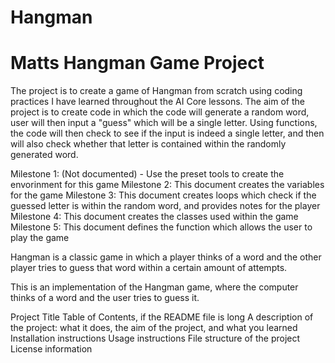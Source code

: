 # Hangman
# Matts Hangman Game Project 

The project is to create a game of Hangman from scratch using coding practices I have learned throughout the AI Core lessons. The aim of the project is to create code in which the code will generate a random word, user will then input a "guess" which will be a single letter. Using functions, the code will then check to see if the input is indeed a single letter, and then will also check whether that letter is contained within the randomly generated word.

Milestone 1: (Not documented) - Use the preset tools to create the envorinment for this game
Milestone 2: This document creates the variables for the game
Milestone 3: This document creates loops which check if the guessed letter is within the random word, and provides notes for the player
Milestone 4: This document creates the classes used within the game
Milestone 5: This document defines the function which allows the user to play the game

Hangman is a classic game in which a player thinks of a word and the other player tries to guess that word within a certain amount of attempts.

This is an implementation of the Hangman game, where the computer thinks of a word and the user tries to guess it. 


Project Title
Table of Contents, if the README file is long
A description of the project: what it does, the aim of the project, and what you learned
Installation instructions
Usage instructions
File structure of the project
License information
